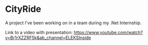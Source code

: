 # CityRide
A project I've been working on in a team during my .Net Internship.

Link to a video with presentation: https://www.youtube.com/watch?v=Br1rXZZRF5k&ab_channel=ELEKSInside
